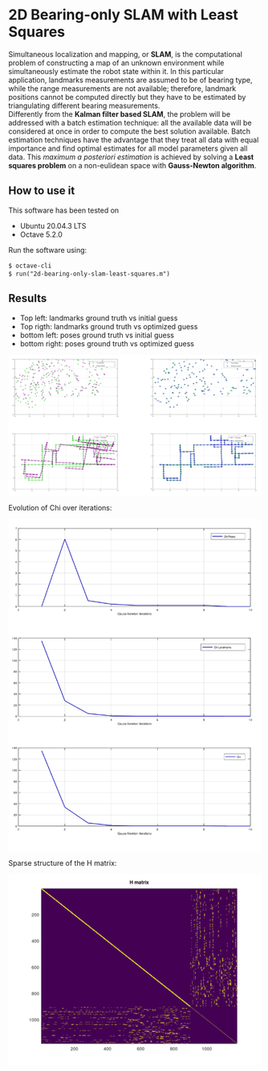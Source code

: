 # 2D Bearing-only SLAM with Least Squares
Simultaneous localization and mapping, or **SLAM**, is the computational problem of constructing a map of an unknown environment while simultaneously estimate the robot state within it. In this particular application, landmarks measurements are assumed to be of bearing type, while the range measurements are not available; therefore,  landmark positions cannot be computed directly but they have to be estimated by triangulating different bearing measurements.<br>
Differently from the **Kalman filter based SLAM**, the problem will be addressed with a batch estimation technique: all the available data will be considered at once in order to compute the best solution available. Batch estimation techniques have the advantage that they treat all data with equal importance and find
optimal estimates for all model parameters given all data. This *maximum a posteriori estimation* is achieved by solving a **Least squares problem** on a non-eulidean space with **Gauss-Newton algorithm**.

## How to use it

This software has been tested on
- Ubuntu 20.04.3 LTS
- Octave 5.2.0

Run the software using:
```
$ octave-cli
$ run("2d-bearing-only-slam-least-squares.m")
```

## Results

- Top left: landmarks ground truth vs initial guess
- Top rigth: landmarks ground truth vs optimized guess
- bottom left: poses ground truth vs initial guess
- bottom right: poses ground truth vs optimized guess
<p align="center">
<img src="figures/slam.png" align="center"/>
</p>

Evolution of Chi over iterations:
<p align="center">
<img src="figures/chi.png" align="center" width=600/>
</p>

Sparse structure of the H matrix:
<p align="center">
<img src="figures/H.png" align="center" width=600/>
</p>
